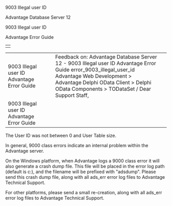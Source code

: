 9003 Illegal user ID




Advantage Database Server 12  

9003 Illegal user ID

Advantage Error Guide

|  |
| --- |
|  |

|  |  |  |  |  |
| --- | --- | --- | --- | --- |
| 9003 Illegal user ID  Advantage Error Guide |  |  | Feedback on: Advantage Database Server 12 - 9003 Illegal user ID Advantage Error Guide error\_9003\_illegal\_user\_id Advantage Web Development > Advantage Delphi OData Client > Delphi OData Components > TODataSet / Dear Support Staff, |  |
| 9003 Illegal user ID  Advantage Error Guide |  |  |  |  |

The User ID was not between 0 and User Table size.

In general, 9000 class errors indicate an internal problem within the Advantage server.

On the Windows platform, when Advantage logs a 9000 class error it will also generate a crash dump file. This file will be placed in the error log path (default is c:\), and the filename will be prefixed with "adsdump". Please send this crash dump file, along with all ads\_err error log files to Advantage Technical Support.

For other platforms, please send a small re-creation, along with all ads\_err error log files to Advantage Technical Support.